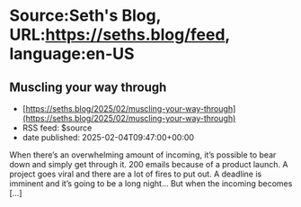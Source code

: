 # Source:Seth's Blog, URL:https://seths.blog/feed, language:en-US

## Muscling your way through
 - [https://seths.blog/2025/02/muscling-your-way-through](https://seths.blog/2025/02/muscling-your-way-through)
 - RSS feed: $source
 - date published: 2025-02-04T09:47:00+00:00

When there&#8217;s an overwhelming amount of incoming, it&#8217;s possible to bear down and simply get through it. 200 emails because of a product launch. A project goes viral and there are a lot of fires to put out. A deadline is imminent and it&#8217;s going to be a long night&#8230; But when the incoming becomes [&#8230;]

